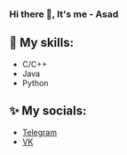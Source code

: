 ### Hi there 👋, It's me - Asad

## 🔧 My skills:
  - C/C++
  - Java
  - Python

## ✨ My socials:
  - [Telegram](https://t.me/AsadR22)
  - [VK](https://vk.com/antihrupkij)

<!--
**BuryatyaTut/BuryatyaTut** is a ✨ _special_ ✨ repository because its `README.md` (this file) appears on your GitHub profile.

Here are some ideas to get you started:

- 🔭 I’m currently working on ...
- 🌱 I’m currently learning ...
- 👯 I’m looking to collaborate on ...
- 🤔 I’m looking for help with ...
- 💬 Ask me about ...
- 📫 How to reach me: ...
- 😄 Pronouns: ...
- ⚡ Fun fact: ...
-->

